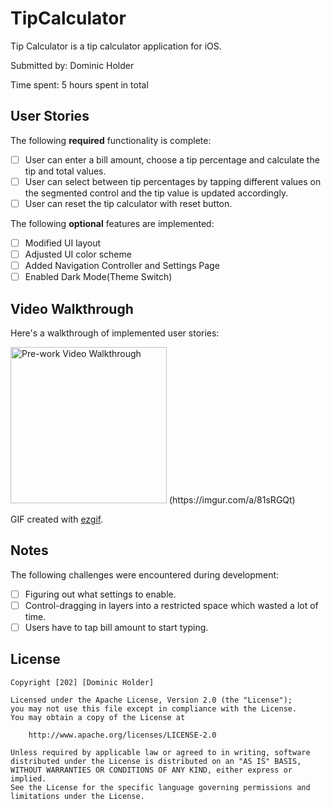 # TipCalculator

Tip Calculator is a tip calculator application for iOS.

Submitted by: Dominic Holder

Time spent: 5 hours spent in total

## User Stories

The following **required** functionality is complete:

* [ ] User can enter a bill amount, choose a tip percentage and calculate the tip and total values.
* [ ] User can select between tip percentages by tapping different values on the segmented control and the tip value is updated accordingly.
* [ ] User can reset the tip calculator with reset button.

The following **optional** features are implemented:

* [ ] Modified UI layout
* [ ] Adjusted UI color scheme
* [ ] Added Navigation Controller and Settings Page
* [ ] Enabled Dark Mode(Theme Switch)

## Video Walkthrough

Here's a walkthrough of implemented user stories:

<img src='https://imgur.com/a/81sRGQt' title='Pre-work Video Walkthrough' width='250' alt='Pre-work Video Walkthrough' /> 
(https://imgur.com/a/81sRGQt)

GIF created with [ezgif](https://ezgif.com/video-to-gif).

## Notes

The following challenges were encountered during development:

* [ ] Figuring out what settings to enable.
* [ ] Control-dragging in layers into a restricted space which wasted a lot of time.
* [ ] Users have to tap bill amount to start typing.

## License

    Copyright [202] [Dominic Holder]

    Licensed under the Apache License, Version 2.0 (the "License");
    you may not use this file except in compliance with the License.
    You may obtain a copy of the License at

        http://www.apache.org/licenses/LICENSE-2.0

    Unless required by applicable law or agreed to in writing, software
    distributed under the License is distributed on an "AS IS" BASIS,
    WITHOUT WARRANTIES OR CONDITIONS OF ANY KIND, either express or implied.
    See the License for the specific language governing permissions and
    limitations under the License.
